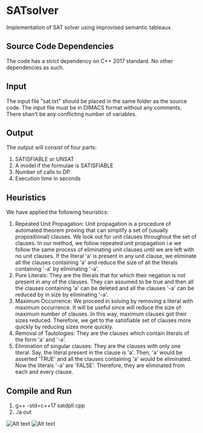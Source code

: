 # SATsolver
Implementation of SAT solver using improvised semantic tableaux.

Source Code Dependencies
------------------------
The code has a strict dependency on C++ 2017 standard. No other dependencies as such.

Input
------
The input file "sat.txt" should be placed in the same folder as the source code. The input file must be in DIMACS format without any comments. There shan't be any conflicting number of variables.

Output
-------
The output will consist of four parts:
1. SATISFIABLE or UNSAT
2. A model if the formulae is SATISFIABLE
3. Number of calls to DP.
4. Execution time in seconds

Heuristics
-------
We have applied the following heuristics:
1. Repeated Unit Propagation: Unit propagation is a procedure of automated theorem proving that can simplify a set of (usually propositional) clauses. We look out for unit clauses throughout the set of clauses. In our method, we follow repeated unit propagation i.e we follow the same process of eliminating unit clauses until we are left with no unit clauses. If the literal 'a' is present in any unit clause, we eliminate all the clauses containing 'a' and reduce the size of all the literals containing '-a' by eliminating '-a'.
2. Pure Literals: They are the literals that for which their negation is not present in any of the clauses. They can assumed to be true and then all the clauses containing 'a' can be deleted and all the clauses '-a' can be reduced by in size by eliminating '-a'.
3. Maximum Occurrence: We proceed in solving by removing a literal with maximum occurrence. It will be useful since will reduce the size of maximum number of clauses. In this way, maximum clauses got their sizes reduced. Therefore, we get to the satisfiable set of clauses more quickly by reducing sizes more quickly.
4. Removal of Tautologies: They are the clauses which contain literals of the form 'a' and '-a'.
5. Elimination of singular clauses: They are the clauses with only one literal. Say, the literal present in the clause is 'a'. Then, 'a' would be asserted 'TRUE' and all the clauses containing 'a' would be eliminated. Now the literals '-a' are 'FALSE'. Therefore, they are eliminated from each and every clause.



Compile and Run
---------------

1. g++ -std=c++17 satdpll.cpp
2. ./a.out

![Alt text](img1.jpg?raw=true "Output for 9x9 sudoku encoding")
![Alt text](img2.jpg?raw=true "Output for 4x4 sudoku encoding")

